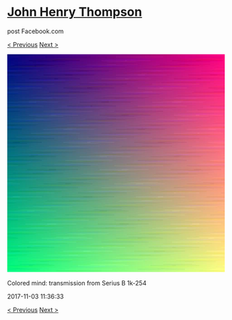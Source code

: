 # [John Henry Thompson](../README.md)
post Facebook.com

[< Previous](2017-11-03-2.md) [Next >](2017-11-03-4.md)

[![](../media/2017-11-03/Timeline-Photos-Colored-mind-transmission-from-Serius-B-1k-254.jpg)](../README.md)

Colored mind: transmission from Serius B 1k-254

2017-11-03 11:36:33

[< Previous](2017-11-03-2.md) [Next >](2017-11-03-4.md)
